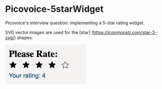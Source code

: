 # Picovoice-5starWidget
Picovoice's interview question: implementing a 5-star rating widget. 

SVG vector images are used for the [star] (https://iconmonstr.com/star-3-svg/) shapes.


<img src="rating.png?raw=true"/>

